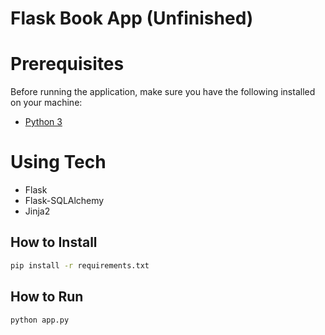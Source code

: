# Flask Book App (Unfinished)

# Prerequisites
Before running the application, make sure you have the following installed on your machine:
- [Python 3](https://www.python.org/)

# Using Tech
- Flask
- Flask-SQLAlchemy
- Jinja2


## How to Install
```bash
pip install -r requirements.txt
```

## How to Run
```bash
python app.py
```
